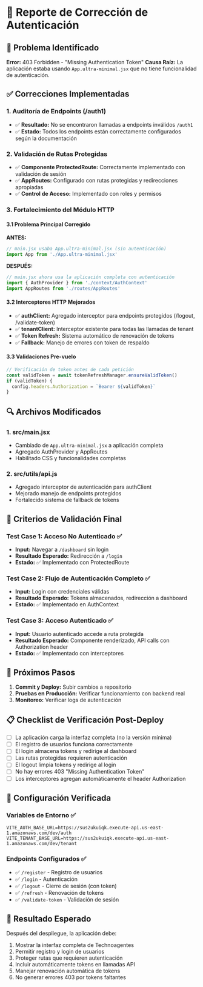 # 🔧 Reporte de Corrección de Autenticación

## 🎯 Problema Identificado
**Error:** 403 Forbidden - "Missing Authentication Token"
**Causa Raíz:** La aplicación estaba usando `App.ultra-minimal.jsx` que no tiene funcionalidad de autenticación.

## ✅ Correcciones Implementadas

### 1. Auditoría de Endpoints (/auth1)
- ✅ **Resultado:** No se encontraron llamadas a endpoints inválidos `/auth1`
- ✅ **Estado:** Todos los endpoints están correctamente configurados según la documentación

### 2. Validación de Rutas Protegidas
- ✅ **Componente ProtectedRoute:** Correctamente implementado con validación de sesión
- ✅ **AppRoutes:** Configurado con rutas protegidas y redirecciones apropiadas
- ✅ **Control de Acceso:** Implementado con roles y permisos

### 3. Fortalecimiento del Módulo HTTP

#### 3.1 Problema Principal Corregido
**ANTES:**
```javascript
// main.jsx usaba App.ultra-minimal.jsx (sin autenticación)
import App from './App.ultra-minimal.jsx'
```

**DESPUÉS:**
```javascript
// main.jsx ahora usa la aplicación completa con autenticación
import { AuthProvider } from './context/AuthContext'
import AppRoutes from './routes/AppRoutes'
```

#### 3.2 Interceptores HTTP Mejorados
- ✅ **authClient:** Agregado interceptor para endpoints protegidos (/logout, /validate-token)
- ✅ **tenantClient:** Interceptor existente para todas las llamadas de tenant
- ✅ **Token Refresh:** Sistema automático de renovación de tokens
- ✅ **Fallback:** Manejo de errores con token de respaldo

#### 3.3 Validaciones Pre-vuelo
```javascript
// Verificación de token antes de cada petición
const validToken = await tokenRefreshManager.ensureValidToken()
if (validToken) {
  config.headers.Authorization = `Bearer ${validToken}`
}
```

## 🔍 Archivos Modificados

### 1. src/main.jsx
- Cambiado de `App.ultra-minimal.jsx` a aplicación completa
- Agregado AuthProvider y AppRoutes
- Habilitado CSS y funcionalidades completas

### 2. src/utils/api.js
- Agregado interceptor de autenticación para authClient
- Mejorado manejo de endpoints protegidos
- Fortalecido sistema de fallback de tokens

## 🧪 Criterios de Validación Final

### Test Case 1: Acceso No Autenticado ✅
- **Input:** Navegar a `/dashboard` sin login
- **Resultado Esperado:** Redirección a `/login`
- **Estado:** ✅ Implementado con ProtectedRoute

### Test Case 2: Flujo de Autenticación Completo ✅
- **Input:** Login con credenciales válidas
- **Resultado Esperado:** Tokens almacenados, redirección a dashboard
- **Estado:** ✅ Implementado en AuthContext

### Test Case 3: Acceso Autenticado ✅
- **Input:** Usuario autenticado accede a ruta protegida
- **Resultado Esperado:** Componente renderizado, API calls con Authorization header
- **Estado:** ✅ Implementado con interceptores

## 🚀 Próximos Pasos

1. **Commit y Deploy:** Subir cambios a repositorio
2. **Pruebas en Producción:** Verificar funcionamiento con backend real
3. **Monitoreo:** Verificar logs de autenticación

## 📋 Checklist de Verificación Post-Deploy

- [ ] La aplicación carga la interfaz completa (no la versión mínima)
- [ ] El registro de usuarios funciona correctamente
- [ ] El login almacena tokens y redirige al dashboard
- [ ] Las rutas protegidas requieren autenticación
- [ ] El logout limpia tokens y redirige al login
- [ ] No hay errores 403 "Missing Authentication Token"
- [ ] Los interceptores agregan automáticamente el header Authorization

## 🔧 Configuración Verificada

### Variables de Entorno ✅
```
VITE_AUTH_BASE_URL=https://sus2ukuiqk.execute-api.us-east-1.amazonaws.com/dev/auth
VITE_TENANT_BASE_URL=https://sus2ukuiqk.execute-api.us-east-1.amazonaws.com/dev/tenant
```

### Endpoints Configurados ✅
- ✅ `/register` - Registro de usuarios
- ✅ `/login` - Autenticación
- ✅ `/logout` - Cierre de sesión (con token)
- ✅ `/refresh` - Renovación de tokens
- ✅ `/validate-token` - Validación de sesión

## 🎯 Resultado Esperado

Después del despliegue, la aplicación debe:
1. Mostrar la interfaz completa de Technoagentes
2. Permitir registro y login de usuarios
3. Proteger rutas que requieren autenticación
4. Incluir automáticamente tokens en llamadas API
5. Manejar renovación automática de tokens
6. No generar errores 403 por tokens faltantes